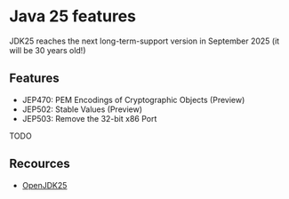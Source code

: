 # Java 25 features
JDK25 reaches the next long-term-support version in September 2025 (it will be 30 years old!)

## Features
* JEP470:	PEM Encodings of Cryptographic Objects (Preview)
* JEP502:	Stable Values (Preview)
* JEP503:	Remove the 32-bit x86 Port

TODO

## Recources
* [OpenJDK25](https://openjdk.org/projects/jdk/25)
